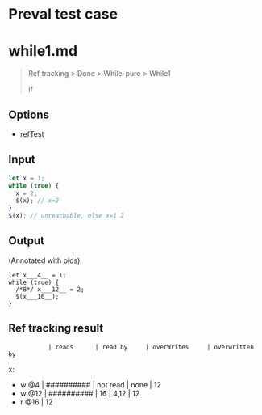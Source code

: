 # Preval test case

# while1.md

> Ref tracking > Done > While-pure > While1
>
> if

## Options

- refTest

## Input

`````js filename=intro
let x = 1;
while (true) {
  x = 2;
  $(x); // x=2
}
$(x); // unreachable, else x=1 2
`````


## Output

(Annotated with pids)

`````filename=intro
let x___4__ = 1;
while (true) {
  /*8*/ x___12__ = 2;
  $(x___16__);
}
`````


## Ref tracking result


               | reads      | read by     | overWrites     | overwritten by
x:
  - w @4       | ########## | not read    | none           | 12
  - w @12      | ########## | 16          | 4,12           | 12
  - r @16      | 12
